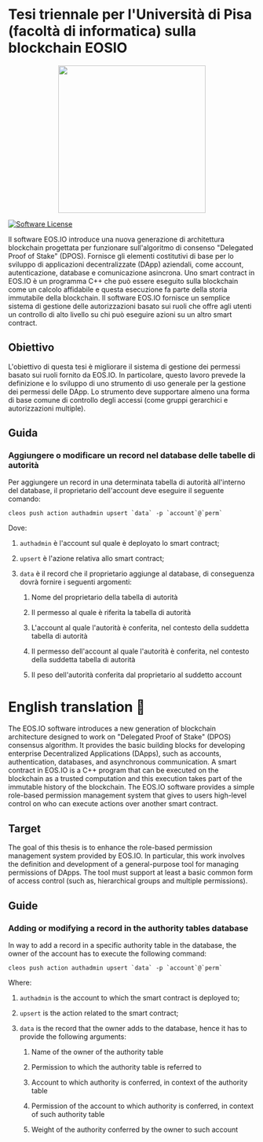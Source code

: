 # Tesi triennale per l'Università di Pisa (facoltà di informatica) sulla blockchain EOSIO

<p align="center">
  <img width="300" height="300" src="https://upload.wikimedia.org/wikipedia/it/7/72/Stemma_unipi.png">
</p>

[![Software License](https://img.shields.io/badge/license-MIT-lightgrey.svg)](./LICENSE)

Il software EOS.IO introduce una nuova generazione di architettura blockchain progettata per funzionare sull'algoritmo di consenso "Delegated Proof of Stake" (DPOS). Fornisce gli elementi costitutivi di base per lo sviluppo di applicazioni decentralizzate (DApp) aziendali, come account, autenticazione, database e comunicazione asincrona. Uno smart contract in EOS.IO è un programma C++ che può essere eseguito sulla blockchain come un calcolo affidabile e questa esecuzione fa parte della storia immutabile della blockchain. Il software EOS.IO fornisce un semplice sistema di gestione delle autorizzazioni basato sui ruoli che offre agli utenti un controllo di alto livello su chi può eseguire azioni su un altro smart contract.

## Obiettivo

L'obiettivo di questa tesi è migliorare il sistema di gestione dei permessi basato sui ruoli fornito da EOS.IO. In particolare, questo lavoro prevede la definizione e lo sviluppo di uno strumento di uso generale per la gestione dei permessi delle DApp. Lo strumento deve supportare almeno una forma di base comune di controllo degli accessi (come gruppi gerarchici e autorizzazioni multiple).

## Guida

### Aggiungere o modificare un record nel database delle tabelle di autorità

Per aggiungere un record in una determinata tabella di autorità all'interno del database, il proprietario dell'account deve eseguire
il seguente comando:

```
cleos push action authadmin upsert `data` -p `account`@`perm`
```

Dove: 

1) `authadmin` è l'account sul quale è deployato lo smart contract; 

2) `upsert` è l'azione relativa allo smart contract;

3) `data` è il record che il proprietario aggiunge al database, di conseguenza dovrà fornire i seguenti argomenti:

    1) Nome del proprietario della tabella di autorità

    2) Il permesso al quale è riferita la tabella di autorità

    3) L'account al quale l'autorità è conferita, nel contesto della suddetta tabella di autorità

    4) Il permesso dell'account al quale l'autorità è conferita, nel contesto della suddetta tabella di autorità

    5) Il peso dell'autorità conferita dal proprietario al suddetto account

# English translation 🏴󠁧󠁢󠁥󠁮󠁧󠁿

The EOS.IO software introduces a new generation of blockchain architecture designed to work on "Delegated Proof of Stake" (DPOS) consensus algorithm. It provides the basic building blocks for developing enterprise Decentralized Applications (DApps), such as accounts, authentication, databases, and asynchronous communication. A smart contract in EOS.IO is a C++ program that can be executed on the blockchain as a trusted computation and this execution takes part of the immutable history of the blockchain. The EOS.IO software provides a simple role-based permission management system that gives to users high-level control on who can execute actions over another smart contract.

## Target

The goal of this thesis is to enhance the role-based permission management system provided by EOS.IO. In particular, this work involves the definition and development of a general-purpose tool for managing permissions of DApps. The tool must support at least a basic common form of access control (such as, hierarchical groups and multiple permissions).


## Guide 

### Adding or modifying a record in the authority tables database 

In way to add a record in a specific authority table in the database, the owner of the account has to execute the following command:

```
cleos push action authadmin upsert `data` -p `account`@`perm`
```

Where: 

1) `authadmin` is the account to which the smart contract is deployed to; 

2) `upsert` is the action related to the smart contract; 

3) `data` is the record that the owner adds to the database, hence it has to provide the following arguments: 

    1) Name of the owner of the authority table 

    2) Permission to which the authority table is referred to

    3) Account to which authority is conferred, in context of the authority table

    4) Permission of the account to which authority is conferred, in context of such authority table

    5) Weight of the authority conferred by the owner to such account
